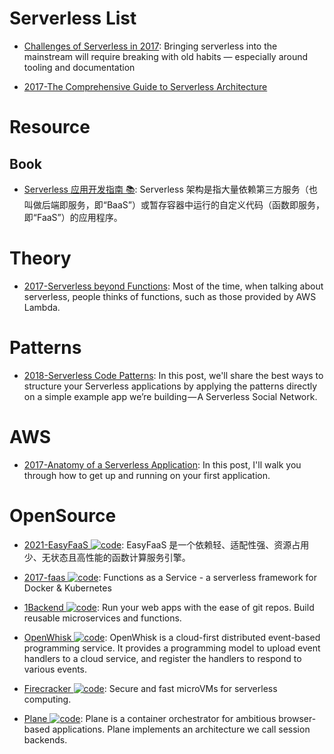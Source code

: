 # Serverless List

- [Challenges of Serverless in 2017](https://read.acloud.guru/challenges-of-serverless-in-2017-1086275165ec#.s7q05y9z6): Bringing serverless into the mainstream will require breaking with old habits — especially around tooling and documentation

- [2017-The Comprehensive Guide to Serverless Architecture](https://www.simform.com/serverless-architecture-guide/)

# Resource

## Book

- [Serverless 应用开发指南 📚](https://serverless.ink/): Serverless 架构是指大量依赖第三方服务（也叫做后端即服务，即“BaaS”）或暂存容器中运行的自定义代码（函数即服务，即“FaaS”）的应用程序。

# Theory

- [2017-Serverless beyond Functions](https://medium.com/cloud-academy-inc/serverless-beyond-functions-cd81ee4c6b8d): Most of the time, when talking about serverless, people thinks of functions, such as those provided by AWS Lambda.

# Patterns

- [2018-Serverless Code Patterns](https://serverless.com/blog/serverless-architecture-code-patterns/): In this post, we'll share the best ways to structure your Serverless applications by applying the patterns directly on a simple example app we’re building — A Serverless Social Network.

# AWS

- [2017-Anatomy of a Serverless Application](https://serverless.com/blog/anatomy-of-a-serverless-app/): In this post, I'll walk you through how to get up and running on your first application.

# OpenSource

- [2021-EasyFaaS ![code](https://martrix-usa.oss-accelerate.aliyuncs.com/logo/code.svg)](https://github.com/baidu/EasyFaaS): EasyFaaS 是一个依赖轻、适配性强、资源占用少、无状态且高性能的函数计算服务引擎。

- [2017-faas ![code](https://martrix-usa.oss-accelerate.aliyuncs.com/logo/code.svg)](https://github.com/alexellis/faas): Functions as a Service - a serverless framework for Docker & Kubernetes

- [1Backend ![code](https://martrix-usa.oss-accelerate.aliyuncs.com/logo/code.svg)](https://github.com/1backend/1backend): Run your web apps with the ease of git repos. Build reusable microservices and functions.

- [OpenWhisk ![code](https://martrix-usa.oss-accelerate.aliyuncs.com/logo/code.svg)](https://github.com/apache/incubator-openwhisk): OpenWhisk is a cloud-first distributed event-based programming service. It provides a programming model to upload event handlers to a cloud service, and register the handlers to respond to various events.

- [Firecracker ![code](https://martrix-usa.oss-accelerate.aliyuncs.com/logo/code.svg)](https://github.com/firecracker-microvm/firecracker): Secure and fast microVMs for serverless computing.

- [Plane ![code](https://martrix-usa.oss-accelerate.aliyuncs.com/logo/code.svg)](https://github.com/drifting-in-space/plane): Plane is a container orchestrator for ambitious browser-based applications. Plane implements an architecture we call session backends.
